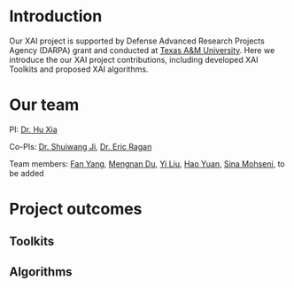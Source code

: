 # Introduction 
Our XAI project is supported by Defense Advanced Research Projects Agency (DARPA) grant and conducted at [Texas A&M University](https://www.tamu.edu/). Here we introduce the our XAI project contributions, including developed XAI Toolkits and proposed XAI algorithms.


# Our team
PI: [Dr. Hu Xia](https://people.engr.tamu.edu/xiahu/index.html)

Co-PIs: [Dr. Shuiwang Ji](http://people.tamu.edu/~sji/), [Dr. Eric Ragan](https://www.cise.ufl.edu/~eragan/)

Team members: [Fan Yang](http://people.tamu.edu/~nacoyang/), [Mengnan Du](https://mengnandu.com/), [Yi Liu](http://people.tamu.edu/~yiliu/), [Hao Yuan](https://sites.google.com/site/hyuanustc), [Sina Mohseni](http://people.tamu.edu/~sina.mohseni/), to be added  

# Project outcomes

## Toolkits

## Algorithms




